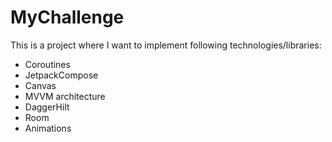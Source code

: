 # MyChallenge

This is a project where I want to implement following technologies/libraries:

- Coroutines
- JetpackCompose
- Canvas
- MVVM architecture
- DaggerHilt
- Room
- Animations
